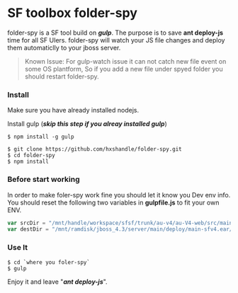 # SF toolbox folder-spy


folder-spy is a SF tool build on _**gulp**_. The purpose is to save __ant deploy-js__ time for all SF UIers.
folder-spy will watch your JS file changes and deploy them automaticlly to your jboss server.
> Known Issue:
  For gulp-watch issue it can not catch new file event on some OS plantform, So if you add a new file under spyed folder you should restart folder-spy.

### Install
Make sure you have already installed nodejs.

Install gulp (_**skip this step if you alreay installed gulp**_)
``` shell
$ npm install -g gulp
```

``` shell
$ git clone https://github.com/hxshandle/folder-spy.git
$ cd folder-spy
$ npm install
```

### Before start working
In order to make foler-spy work fine you should let it know you Dev env info. You should reset the following two variables in **gulpfile.js** to fit your own ENV.
``` javascript
var srcDir = "/mnt/handle/workspace/sfsf/trunk/au-v4/au-V4-web/src/main/webapp/ui/gm/**/*.js";
var destDir = "/mnt/ramdisk/jboss_4.3/server/main/deploy/main-sfv4.ear/sfv4.war/ui/gm";
```

### Use It
``` shell
$ cd `where you foler-spy`
$ gulp
```

Enjoy it and leave "_**ant deploy-js**_".